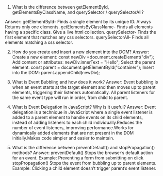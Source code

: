 1. What is the difference between getElementById, getElementsByClassName, and querySelector / querySelectorAll?

Answer: getElementById- Finds a single element by its unique ID. Always Returns only one elements. 
        getElementsByClassName- Finds all elements having a specific class. Give a live html collection.
        querySelector- Finds the first element that matches any css selectors.
        querySelectorAll- Finds all elements matching a css selector.

2. How do you create and insert a new element into the DOM?
Answer: Create a new element: const newDiv =document.createElement("div");
        Add content or attributes: newDiv.innerText = "Hello";
        Select the parent element: const parent = document.getElementById("container");
        Insert into the DOM: parent.appendChild(newDiv);

3. What is Event Bubbling and how does it work?
Answer: Event bubbling is when an event starts at the target element and then moves up to parent elements, triggering their listeners automatically. All parent listeners for the same event type will run in order, from child to parent.


4. What is Event Delegation in JavaScript? Why is it useful?
Answer:  Event delegation is a technique in JavaScript where a single event listener is added to a parent element to handle events on its child elements, instead of adding listeners to each child individually.Reduces the number of event listeners, improving performance.Works for dynamically added elements that are not present in the DOM initially.Makes code simpler and easier to maintain.


5. What is the difference between preventDefault() and stopPropagation() methods?
Answer:  preventDefault() Stops the browser’s default action for an event.
Example: Preventing a form from submitting on click.
         stopPropagation() Stops the event from bubbling up to parent elements.
Example: Clicking a child element doesn’t trigger parent’s event listener.

